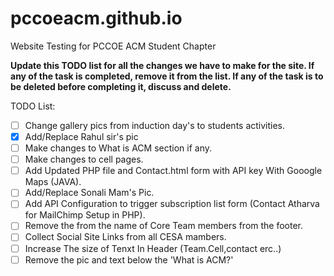 # pccoeacm.github.io
Website Testing for PCCOE ACM Student Chapter

**Update this TODO list for all the changes we have to make for the site. If any of the task is completed, remove it from the list.
If any of the task is to be deleted before completing it, discuss and delete.**


TODO List:

- [ ] Change gallery pics from induction day's to students activities.
- [x] Add/Replace Rahul sir's pic
- [ ] Make changes to What is ACM section if any.
- [ ] Make changes to cell pages.
- [ ] Add Updated PHP file and Contact.html form with API key With Gooogle Maps (JAVA).
- [ ] Add/Replace Sonali Mam's Pic.
- [ ] Add API Configuration to trigger subscription list form (Contact Atharva for MailChimp Setup in PHP).
- [ ] Remove the <href> from the name of Core Team members from the footer.
- [ ] Collect Social Site Links from all CESA mambers.
- [ ] Increase The size of Tenxt In Header (Team.Cell,contact erc..)
- [ ] Remove the pic and text below the 'What is ACM?'
